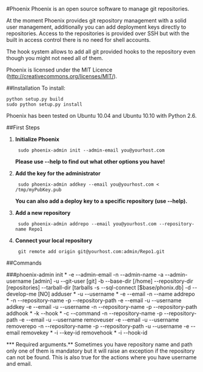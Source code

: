 #Phoenix
Phoenix is an open source software to manage git repositories.

At the moment Phoenix provides git repository management with a solid
user management, additionally you can add deployment keys directly to
repositories. Access to the repositories is provided over SSH but with
the built in access control there is no need for shell accounts.

The hook system allows to add all git provided hooks to the repository
even though you might not need all of them.

Phoenix is licensed under the MIT Licence
(http://creativecommons.org/licenses/MIT/).

##Installation
To install:

    python setup.py build
    sudo python setup.py install

Phoenix has been tested on Ubuntu 10.04 and Ubuntu 10.10 with Python 2.6.

##First Steps
1. **Initialize Phoenix**

        sudo phoenix-admin init --admin-email you@yourhost.com
    **Please use --help to find out what other options you have!**

2. **Add the key for the administrator**

        sudo phoenix-admin addkey --email you@yourhost.com < /tmp/myPubKey.pub
    **You can also add a deploy key to a specific repository (use --help).**

3. **Add a new repository**

        sudo phoenix-admin addrepo --email you@yourhost.com --repository-name Repo1

4. **Connect your local repository**

        git remote add origin git@yourhost.com:admin/Repo1.git
        
##Commands

###phoenix-admin
    init
        * -e --admin-email
          -n --admin-name
          -a --admin-username [admin]
          -u --git-user [git]
          -b --base-dir [/home]
          --repository-dir [repositories]
          --tarball-dir [tarballs
          -s --sql-connect [$base/phonix.db]
          -d --develop-me [NO]
    adduser
        * -u --username
        * -e --email
          -n --name
    addrepo
        * -n --repository-name
          -p --repository-path
          -e --email
          -u --username
    addkey
          -e --email
          -u --username
          -n --repository-name
          -p --repository-path
    addhook
        * -k --hook
        * -c --command
          -n --repository-name
          -p --repository-path
          -e --email
          -u --username
    removeuser
          -e --email
          -u --username
    removerepo
          -n --repository-name
          -p --repository-path
          -u --username
          -e --email
    removekey
        * -i --key-id
    removehook
        * -i --hook-id

        
*** Required arguments.**
Sometimes you have repository name and path only one of them is mandatory
but it will raise an exception if the repository can not be found. This is
also true for the actions where you have username and email.